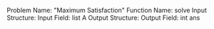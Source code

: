 Problem Name: "Maximum Satisfaction"
Function Name: solve
Input Structure:
Input Field: list<int> A
Output Structure:
Output Field: int ans